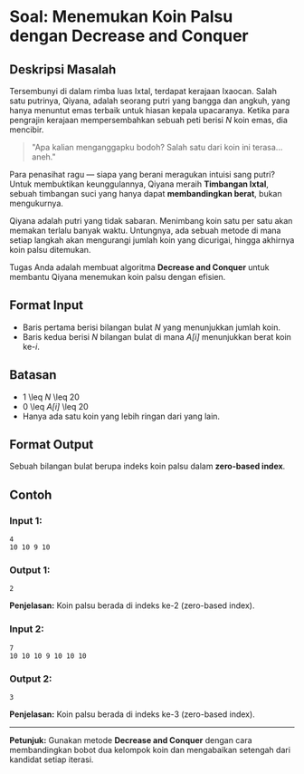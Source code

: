 # Soal: Menemukan Koin Palsu dengan Decrease and Conquer

## Deskripsi Masalah
Tersembunyi di dalam rimba luas Ixtal, terdapat kerajaan Ixaocan. Salah satu putrinya, Qiyana, adalah seorang putri yang bangga dan angkuh, yang hanya menuntut emas terbaik untuk hiasan kepala upacaranya. Ketika para pengrajin kerajaan mempersembahkan sebuah peti berisi *N* koin emas, dia mencibir.

> "Apa kalian menganggapku bodoh? Salah satu dari koin ini terasa... aneh."

Para penasihat ragu — siapa yang berani meragukan intuisi sang putri? Untuk membuktikan keunggulannya, Qiyana meraih **Timbangan Ixtal**, sebuah timbangan suci yang hanya dapat **membandingkan berat**, bukan mengukurnya.

Qiyana adalah putri yang tidak sabaran. Menimbang koin satu per satu akan memakan terlalu banyak waktu. Untungnya, ada sebuah metode di mana setiap langkah akan mengurangi jumlah koin yang dicurigai, hingga akhirnya koin palsu ditemukan.

Tugas Anda adalah membuat algoritma **Decrease and Conquer** untuk membantu Qiyana menemukan koin palsu dengan efisien.

## **Format Input**
- Baris pertama berisi bilangan bulat *N* yang menunjukkan jumlah koin.
- Baris kedua berisi *N* bilangan bulat di mana *A[i]* menunjukkan berat koin ke-*i*.

## **Batasan**
- 1 \leq *N* \leq 20
- 0 \leq *A[i]* \leq 20
- Hanya ada satu koin yang lebih ringan dari yang lain.

## **Format Output**
Sebuah bilangan bulat berupa indeks koin palsu dalam **zero-based index**.

## **Contoh**
### **Input 1:**
```
4
10 10 9 10
```
### **Output 1:**
```
2
```
**Penjelasan:** Koin palsu berada di indeks ke-2 (zero-based index).

### **Input 2:**
```
7
10 10 10 9 10 10 10
```
### **Output 2:**
```
3
```
**Penjelasan:** Koin palsu berada di indeks ke-3 (zero-based index).

---

**Petunjuk:** Gunakan metode **Decrease and Conquer** dengan cara membandingkan bobot dua kelompok koin dan mengabaikan setengah dari kandidat setiap iterasi.

